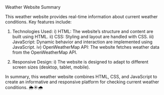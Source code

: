 Weather Website Summary

This weather website provides real-time information about current weather conditions. Key features include:

1) Technologies Used:
    i) HTML: The website’s structure and content are built using HTML.
    ii) CSS: Styling and layout are handled with CSS.
    iii) JavaScript: Dynamic behavior and interaction are implemented using JavaScript.
    iv) OpenWeatherMap API: The website fetches weather data from the OpenWeatherMap API.

2) Responsive Design:
    i) The website is designed to adapt to different screen sizes (desktop, tablet, mobile).


In summary, this weather website combines HTML, CSS, and JavaScript to create an informative and responsive platform for checking current weather conditions. 🌦️☀️🌧️